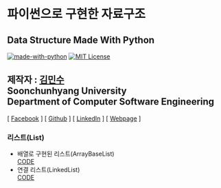 파이썬으로 구현한 자료구조
================================
Data Structure Made With Python
---------------------------------


[![made-with-python](https://img.shields.io/badge/Made%20with-Python-1f425f.svg)](https://www.python.org/)
[![MIT License](https://img.shields.io/badge/license-MIT-blue.svg)](https://opensource.org/licenses/MIT)


## 제작자 : [김민수](https://github.com/alstn2468)<br/>Soonchunhyang University<br/>Department of Computer Software Engineering


[ [Facebook](https://www.facebook.com/profile.php?id=100003769223078) ]
[ [Github](https://github.com/alstn2468) ]
[ [LinkedIn](https://www.linkedin.com/in/minsu-kim-336289160/) ]
[ [Webpage](https://kimminsu.ml) ]<br/>


### 리스트(List)
- 배열로 구현된 리스트(ArrayBaseList)<br/>[CODE](https://github.com/alstn2468/Python_Data_Structure/blob/master/List/ArrayBaseList.py)
- 연결 리스트(LinkedList)<br/>[CODE](https://github.com/alstn2468/Python_Data_Structure/blob/master/List/LinkedList.py)
